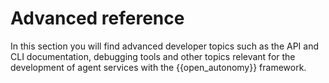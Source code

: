 # Advanced reference

In this section you will find advanced developer topics such as the API and CLI documentation,
debugging tools and other topics relevant for the development of agent services with 
the {{open_autonomy}} framework.

